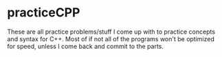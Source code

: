 # practiceCPP
These are all practice problems/stuff I come up with to practice concepts and syntax for C++. Most of if not all of the programs won't be optimized for speed, unless I come back and commit to the parts.
